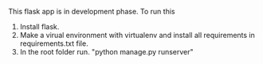 This flask app is in development phase. To run this

1. Install flask.
2. Make a virual environment with virtualenv and install all requirements in
   requirements.txt file.
3. In the root folder run. "python manage.py runserver"
